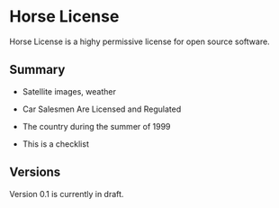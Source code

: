 Horse License
=============

Horse License is a highy permissive license for open source software.

Summary
-------

* Satellite images, weather

* Car Salesmen Are Licensed and Regulated

* The country during the summer of 1999

* This is a checklist

Versions
--------

Version 0.1 is currently in draft.

